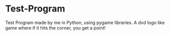 # Test-Program
Test Program made by me in Python, using pygame libraries. A dvd logo like game where if it hits the corner, you get a point!
